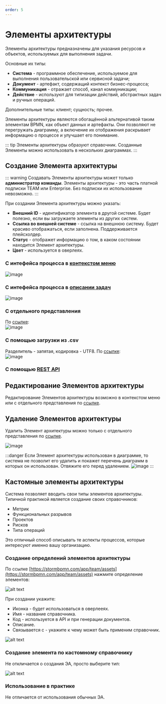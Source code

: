 ```yaml
---
order: 5
---
```


# Элементы архитектуры

Элементы архитектуры предназначены для указания ресурсов и объектов, используемых для выполнения задачи.  

Основные их типы:
- **Система** - программное обеспечение, используемое для выполнения пользовательской или сервисной задачи;
- **Документ** - артефакт, содержащий контекст бизнес-процесса;
- **Коммуникация** - отражает способ, канал коммуникации;
- **Действие** - используют для типизации действий, абстрактных задач и ручных операций.

Дополнительные типы: клиент; сущность; прочее.

Элементы архитектуры являются обогащённой альтернативой таким элементам BPMN, как объект данных и артефакты. 
Они позволяют не перегружать диаграмму, а включение их отображения раскрывает информацию о процессе и улучшает его понимание.

::: tip
Элементы архитектуры образуют справочник. Созданные Элементы можно использовать в нескольких диаграммах.
:::


## Создание Элемента архитектуры

::: warning
Создавать Элементы архитектуры  может только **администратор команды**. Элементы архитектуры - это часть платной подписки TEAM или Enterprise. Без подписки их использование невозможно.
:::

При создании Элемента архитектуры можно указать:
- **Внешний ID** - идентификатор элемента в другой системе. Будет полезно, если вы загружаете элементы из других систем.
- **Ссылка во внешней системе** - ссылка на внешнюю систему. Будет красиво отображаться, если заполнена. Поддерживается плейсхолдер.
- **Статус** - отображет информацию о том, в каком состоянии находится Элемент архитектуры.
- **Цвет** - используется в оверлеях.

### С интефейса процесса в [контекстом меню](/features/1_bpmn-editor.md#контекстное-меню)

![image](create-element_architecture.png)

### С интефейса процесса в [описании задач](/features/1_bpmn-editor.md#описание-задач)

![image](create-element_architecture-2.png)

### C отдельного представления

По [ссылке](https://stormbpmn.com/app/team/assets/):  
![image](create-element_architecture-3.png)

### C помощью загрузки из .csv

Разделитель - запятая, кодировка - UTF8.
По [ссылке](https://stormbpmn.com/app/team):  
![image](create-element_architecture-4.png)

### C помощью [REST API](/enterprise/rest-api.html#загрузка-и-или-обновление-элементов-архитектуры)

## Редактирование Элементов архитектуры

Редактирование Элементов архитектуры возможно в контекстом меню или с отдельного представления по [ссылке](https://stormbpmn.com/app/team/assets).

## Удаление Элементов архитектуры

Удалить Элемент архитектуры можно только с отдельного представления по [ссылке](https://stormbpmn.com/app/team/assets).

![image](delete-element_architecture.png)

:::danger
Если Элемент архитектуры использован в диаграмме, то система не позволит его удалить и покажет перечень диаграмм в которых он использован. Отвяжите его перед удалением.
![image](list_chart-delete-element_architecture.png)
:::




## Кастомные элементы архитектуры

Система позволяет вводить свои типы элементов архитектуры. Типичной практикой является создание своих справочников:
- Метрик
- Функциональных разрывов
- Проектов
- Рисков
- Типа операций

Это отличный способ описывать те аспекты процессов, которые интересуют именно вашу организацию.


### Создание определений элементов архитектуры

По ссылке [https://stormbpmn.com/app/team/assets](https://stormbpmn.com/app/team/assets) нажмите определение элементов:

![alt text](custom-ea-1.png)

При создании укажите:
 - Иконка - будет использоваться в оверлееях.
 - Имя - название справочника.
 - Код - используется в API и при генерации документов.
 - Описание.
 - Связывается с - укажите к чему может быть применим справочник.

 ![alt text](custom-ea-2.png)

 ### Создание элемента по кастомному справочнику
 Не откличается о создания ЭА, просто выберите тип:

 ![alt text](custom-ea-3.png)

 ### Использование в практике
 Не отличается от использования обычных ЭА.
